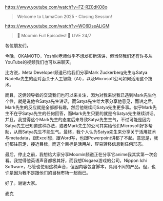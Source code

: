 https://www.youtube.com/watch?v=FZ-RZ0dKO8o

> Welcome to LlamaCon 2025 - Closing Session!

https://www.youtube.com/watch?v=WO6DseALiGM

> 🔴 Moomin Full Episodes! 🏡 LIVE 24/7

各位朋友们，

今晚，OKAMOTO，Yoshiki老师似乎不想发布新演讲，但当然我们还有许多从YouTube的视频我们也可以来聊天。

比方说，Meta Developer频道已给我们分享Mark Zuckerberg先生与Satya Nadella先生的面对面关于人工智能（AI），以及Microsoft公司如何活用这个技术。

而且，这俩领导者的交流我们也可以来关注，因为对我来说我已遇到Mark先生他个性，就是说他令Satya先生讲话，而Satya先生给大家分享他意见，而讲之后，Mark先生的反应就是全部都有趣，然后他继续问Satya先生更多事。似乎Mark先生不在乎Satya先生的任何回答，而Mark先生只要的就是令Satya先生继续讲话。并且，我觉得这个Mark先生的态度后来导致Satya先生生气，不过可能是因为Satya先生已知道这种办法，或者Mark先生的公司其实给他们Microsoft好多帮助，从而Satya先生不能生气。最终，我个人认为Satya先生来分享关于活用技术与metadata，跟Excel想，跟Word写，也跟Powerpoint讲都了不起。意思是，我们都往前走，接近目标，而这个目标是活用AI，容易转移信息到任何形态。

最后，停止之前，我想给大家分享Moomin频道正在分享它anime我其实第一次会看。我觉得他英语声音都极其好，而我想Disgaea游戏的公司，Nippon Ichi Software，尽管也使用这种声音，但因内容包含脚本，具用不同的产品。但，也许是因为我不是跟他们的目标市场一起而已。

好了。谢谢大家。

麦克
